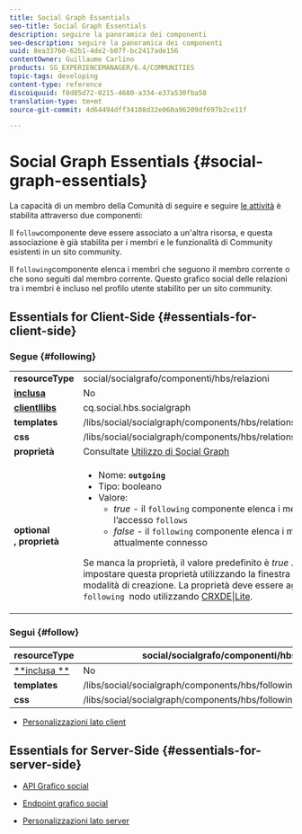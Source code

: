```yaml
---
title: Social Graph Essentials
seo-title: Social Graph Essentials
description: seguire la panoramica dei componenti
seo-description: seguire la panoramica dei componenti
uuid: 8ea33760-62b1-4de2-b07f-bc2417ade156
contentOwner: Guillaume Carlino
products: SG_EXPERIENCEMANAGER/6.4/COMMUNITIES
topic-tags: developing
content-type: reference
discoiquuid: f8d85d72-0215-4680-a334-e37a530fba58
translation-type: tm+mt
source-git-commit: 4d64494dff34108d32e060a96209df697b2ce11f

---
```



# Social Graph Essentials {#social-graph-essentials}

La capacità di un membro della Comunità di seguire e seguire [le attività](essentials-activities.md) è stabilita attraverso due componenti:

Il `follow`componente deve essere associato a un&#39;altra risorsa, e questa associazione è già stabilita per i membri e le funzionalità di Community esistenti in un sito [](overview.md#communitiessites)community.

Il `following`componente elenca i membri che seguono il membro corrente o che sono seguiti dal membro corrente. Questo grafico social delle relazioni tra i membri è incluso nel profilo utente stabilito per un sito community.

## Essentials for Client-Side {#essentials-for-client-side}

### Segue {#following}

<table> 
 <tbody>
  <tr>
   <td> <strong>resourceType</strong></td> 
   <td>social/socialgrafo/componenti/hbs/relazioni</td> 
  </tr>
  <tr>
   <td> <a href="scf.md#add-or-include-a-communities-component"><strong>inclusa</strong></a></td> 
   <td>No</td> 
  </tr>
  <tr>
   <td> <a href="clientlibs.md"><strong>clientllibs</strong></a></td> 
   <td>cq.social.hbs.socialgraph</td> 
  </tr>
  <tr>
   <td> <strong>templates</strong></td> 
   <td> /libs/social/socialgraph/components/hbs/relationships/relationships.hbs</td> 
  </tr>
  <tr>
   <td> <strong>css</strong></td> 
   <td> /libs/social/socialgraph/components/hbs/relationships/clientlibs/relationships.css</td> 
  </tr>
  <tr>
   <td><strong> proprietà</strong></td> 
   <td>Consultate <a href="socialgraph.md">Utilizzo di Social Graph</a></td> 
  </tr>
  <tr>
   <td><strong> optional<br /> , proprietà</strong></td> 
   <td>
    <ul> 
     <li>Nome: <strong><code>outgoing</code></strong></li> 
     <li>Tipo: booleano</li> 
     <li>Valore:<br /> 
      <ul> 
       <li><i>true </i>- il <code>following</code> componente elenca i membri che hanno effettuato l’accesso <code>follows</code></li> 
       <li><i>false </i>- il <code>following</code> componente elenca i membri <code>follow </code>del membro attualmente connesso</li> 
      </ul> </li> 
    </ul> <p>Se manca la proprietà, il valore predefinito è <i>true</i> . Al momento non è possibile impostare questa proprietà utilizzando la finestra di dialogo di modifica in modalità di creazione. La proprietà deve essere aggiunta a un'istanza del <code>following </code>nodo utilizzando <a href="../../help/sites-developing/developing-with-crxde-lite.md">CRXDE|Lite</a>.</p> </td> 
  </tr>
 </tbody>
</table>

### Segui {#follow}

| **resourceType** | social/socialgrafo/componenti/hbs/seguenti |
|---|---|
| [**inclusa **](scf.md#add-or-include-a-communities-component) | No |
| **templates** | /libs/social/socialgraph/components/hbs/following/following.hbs |
| **css** | /libs/social/socialgraph/components/hbs/following/clientlibs/following.css |

* [Personalizzazioni lato client](client-customize.md)

## Essentials for Server-Side {#essentials-for-server-side}

* [API Grafico social](https://helpx.adobe.com/experience-manager/6-4/sites/developing/using/reference-materials/javadoc/com/adobe/cq/social/graph/client/api/package-frame.html)

* [Endpoint grafico social](https://helpx.adobe.com/experience-manager/6-4/sites/developing/using/reference-materials/javadoc/com/adobe/cq/social/graph/client/endpoint/package-frame.html)

* [Personalizzazioni lato server](server-customize.md)

